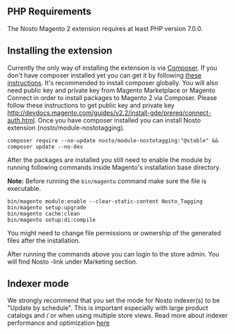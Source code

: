 ## PHP Requirements

The Nosto Magento 2 extension requires at least PHP version 7.0.0.

## Installing the extension

Currently the only way of installing the extension is via [Composer](https://getcomposer.org/). If you don't have composer installed yet you can get it by following [these instructions](https://getcomposer.org/doc/00-intro.md). It's recommended to install composer globally. You will also need public key and private key from Magento Marketplace or Magento Connect in order to install packages to Magento 2 via Composer. Please follow these instructions to get public key and private key http://devdocs.magento.com/guides/v2.2/install-gde/prereq/connect-auth.html. Once you have composer installed you can install Nosto extension (nosto/module-nostotagging).

```composer require --no-update nosto/module-nostotagging:"@stable" && composer update --no-dev```

After the packages are installed you still need to enable the module by running following commands inside Magento's installation base directory. 

**Note:** Before running the `bin/magento` command make sure the file is executable. 

```shell
bin/magento module:enable --clear-static-content Nosto_Tagging
bin/magento setup:upgrade
bin/magento cache:clean
bin/magento setup:di:compile
```

You might need to change file permissions or ownership of the generated files after the installation.

After running the commands above you can login to the store admin. You will find Nosto -link under Marketing section. 

## Indexer mode
We strongly recommend that you set the mode for Nosto indexer(s) to be "Update by schedule". This is important especially with large product catalogs and / or when using multiple store views. Read more about indexer performance and optimization [here](Indexer.md) 